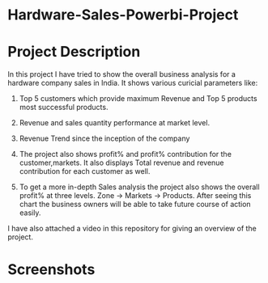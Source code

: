 # Hardware-Sales-Powerbi-Project

<h1> Project Description</h1>
In this project I have tried to show the overall business analysis for a hardware company sales in India. It shows various curicial parameters like:

1. Top 5 customers which provide maximum Revenue and Top 5 products most successful products.

2. Revenue and sales quantity performance at market level.

3. Revenue Trend since the inception of the company

4. The project also shows profit% and profit% contribution for the customer,markets. It also displays Total revenue and revenue contribution for each customer as well.

5. To get a more in-depth Sales analysis the project also shows the overall profit% at three levels. Zone -> Markets -> Products. After seeing this chart the business owners will be able to take future course of action easily.

I have also attached a video in this repository for giving an overview of the project.

<h1> Screenshots</h1>




